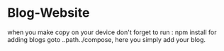 # Blog-Website
when you make copy on your device don't forget to run : npm install
for adding blogs goto ..path../compose, here you simply add your blog.
